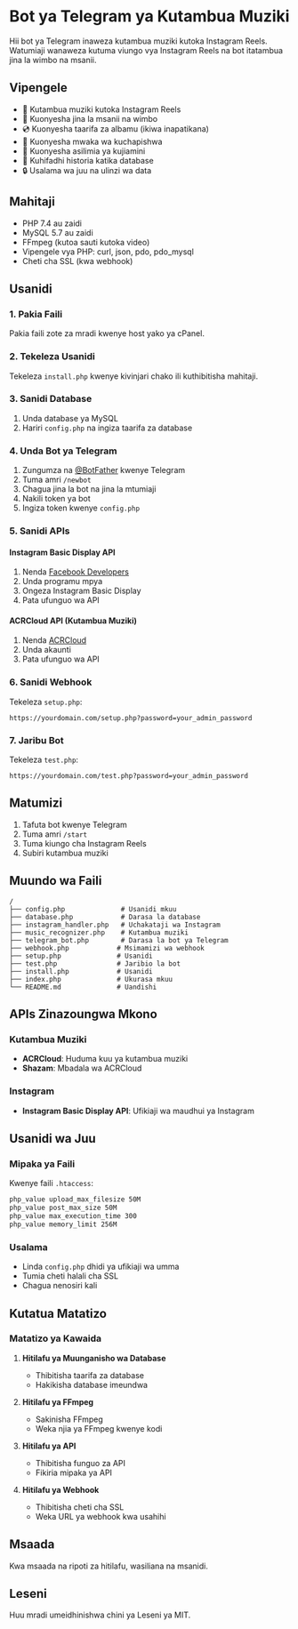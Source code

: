 # Bot ya Telegram ya Kutambua Muziki

Hii bot ya Telegram inaweza kutambua muziki kutoka Instagram Reels. Watumiaji wanaweza kutuma viungo vya Instagram Reels na bot itatambua jina la wimbo na msanii.

## Vipengele

- 🎵 Kutambua muziki kutoka Instagram Reels
- 🎤 Kuonyesha jina la msanii na wimbo
- 💿 Kuonyesha taarifa za albamu (ikiwa inapatikana)
- 📅 Kuonyesha mwaka wa kuchapishwa
- 🎯 Kuonyesha asilimia ya kujiamini
- 💾 Kuhifadhi historia katika database
- 🔒 Usalama wa juu na ulinzi wa data

## Mahitaji

- PHP 7.4 au zaidi
- MySQL 5.7 au zaidi
- FFmpeg (kutoa sauti kutoka video)
- Vipengele vya PHP: curl, json, pdo, pdo_mysql
- Cheti cha SSL (kwa webhook)

## Usanidi

### 1. Pakia Faili

Pakia faili zote za mradi kwenye host yako ya cPanel.

### 2. Tekeleza Usanidi

Tekeleza `install.php` kwenye kivinjari chako ili kuthibitisha mahitaji.

### 3. Sanidi Database

1. Unda database ya MySQL
2. Hariri `config.php` na ingiza taarifa za database

### 4. Unda Bot ya Telegram

1. Zungumza na [@BotFather](https://t.me/botfather) kwenye Telegram
2. Tuma amri `/newbot`
3. Chagua jina la bot na jina la mtumiaji
4. Nakili token ya bot
5. Ingiza token kwenye `config.php`

### 5. Sanidi APIs

#### Instagram Basic Display API
1. Nenda [Facebook Developers](https://developers.facebook.com/)
2. Unda programu mpya
3. Ongeza Instagram Basic Display
4. Pata ufunguo wa API

#### ACRCloud API (Kutambua Muziki)
1. Nenda [ACRCloud](https://www.acrcloud.com/)
2. Unda akaunti
3. Pata ufunguo wa API

### 6. Sanidi Webhook

Tekeleza `setup.php`:

```
https://yourdomain.com/setup.php?password=your_admin_password
```

### 7. Jaribu Bot

Tekeleza `test.php`:

```
https://yourdomain.com/test.php?password=your_admin_password
```

## Matumizi

1. Tafuta bot kwenye Telegram
2. Tuma amri `/start`
3. Tuma kiungo cha Instagram Reels
4. Subiri kutambua muziki

## Muundo wa Faili

```
/
├── config.php              # Usanidi mkuu
├── database.php            # Darasa la database
├── instagram_handler.php   # Uchakataji wa Instagram
├── music_recognizer.php    # Kutambua muziki
├── telegram_bot.php        # Darasa la bot ya Telegram
├── webhook.php            # Msimamizi wa webhook
├── setup.php              # Usanidi
├── test.php               # Jaribio la bot
├── install.php            # Usanidi
├── index.php              # Ukurasa mkuu
└── README.md              # Uandishi
```

## APIs Zinazoungwa Mkono

### Kutambua Muziki
- **ACRCloud**: Huduma kuu ya kutambua muziki
- **Shazam**: Mbadala wa ACRCloud

### Instagram
- **Instagram Basic Display API**: Ufikiaji wa maudhui ya Instagram

## Usanidi wa Juu

### Mipaka ya Faili
Kwenye faili `.htaccess`:
```apache
php_value upload_max_filesize 50M
php_value post_max_size 50M
php_value max_execution_time 300
php_value memory_limit 256M
```

### Usalama
- Linda `config.php` dhidi ya ufikiaji wa umma
- Tumia cheti halali cha SSL
- Chagua nenosiri kali

## Kutatua Matatizo

### Matatizo ya Kawaida

1. **Hitilafu ya Muunganisho wa Database**
   - Thibitisha taarifa za database
   - Hakikisha database imeundwa

2. **Hitilafu ya FFmpeg**
   - Sakinisha FFmpeg
   - Weka njia ya FFmpeg kwenye kodi

3. **Hitilafu ya API**
   - Thibitisha funguo za API
   - Fikiria mipaka ya API

4. **Hitilafu ya Webhook**
   - Thibitisha cheti cha SSL
   - Weka URL ya webhook kwa usahihi

## Msaada

Kwa msaada na ripoti za hitilafu, wasiliana na msanidi.

## Leseni

Huu mradi umeidhinishwa chini ya Leseni ya MIT.